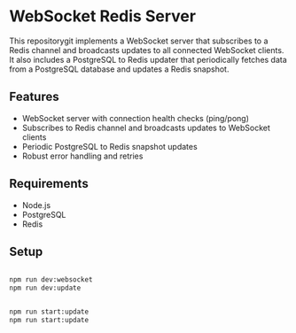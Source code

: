 # WebSocket Redis Server

This repositorygit implements a WebSocket server that subscribes to a Redis channel and broadcasts updates to all connected WebSocket clients. It also includes a PostgreSQL to Redis updater that periodically fetches data from a PostgreSQL database and updates a Redis snapshot.

## Features

- WebSocket server with connection health checks (ping/pong)
- Subscribes to Redis channel and broadcasts updates to WebSocket clients
- Periodic PostgreSQL to Redis snapshot updates
- Robust error handling and retries

## Requirements

- Node.js
- PostgreSQL
- Redis

## Setup

```cmd

npm run dev:websocket
npm run dev:update


npm run start:update
npm run start:update

```